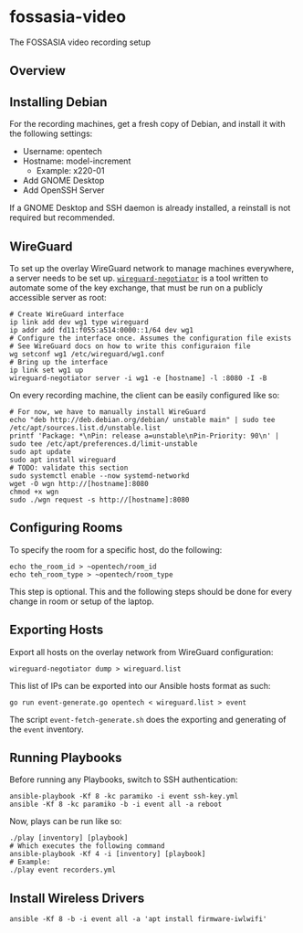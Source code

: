 
# fossasia-video

The FOSSASIA video recording setup

## Overview

## Installing Debian

For the recording machines, get a fresh copy of Debian, and install it with the following settings:

- Username: opentech
- Hostname: model-increment
  - Example: x220-01
- Add GNOME Desktop
- Add OpenSSH Server

If a GNOME Desktop and SSH daemon is already installed, a reinstall is not required but recommended. 

## WireGuard

To set up the overlay WireGuard network to manage machines everywhere, a server needs to be set up. [`wireguard-negotiator`](https://github.com/serverwentdown/wireguard-negotiator) is a tool written to automate some of the key exchange, that must be run on a publicly accessible server as root:

```
# Create WireGuard interface
ip link add dev wg1 type wireguard
ip addr add fd11:f055:a514:0000::1/64 dev wg1
# Configure the interface once. Assumes the configuration file exists
# See WireGuard docs on how to write this configuraion file
wg setconf wg1 /etc/wireguard/wg1.conf
# Bring up the interface
ip link set wg1 up
wireguard-negotiator server -i wg1 -e [hostname] -l :8080 -I -B
```

On every recording machine, the client can be easily configured like so:

```
# For now, we have to manually install WireGuard
echo "deb http://deb.debian.org/debian/ unstable main" | sudo tee /etc/apt/sources.list.d/unstable.list
printf 'Package: *\nPin: release a=unstable\nPin-Priority: 90\n' | sudo tee /etc/apt/preferences.d/limit-unstable
sudo apt update
sudo apt install wireguard
# TODO: validate this section
sudo systemctl enable --now systemd-networkd
wget -O wgn http://[hostname]:8080
chmod +x wgn
sudo ./wgn request -s http://[hostname]:8080
```

## Configuring Rooms

To specify the room for a specific host, do the following:

```
echo the_room_id > ~opentech/room_id
echo teh_room_type > ~opentech/room_type
```

This step is optional. This and the following steps should be done for every change in room or setup of the laptop.

## Exporting Hosts

Export all hosts on the overlay network from WireGuard configuration:

```
wireguard-negotiator dump > wireguard.list
```

This list of IPs can be exported into our Ansible hosts format as such:

```
go run event-generate.go opentech < wireguard.list > event
```

The script `event-fetch-generate.sh` does the exporting and generating of the `event` inventory.

## Running Playbooks

Before running any Playbooks, switch to SSH authentication:

```
ansible-playbook -Kf 8 -kc paramiko -i event ssh-key.yml
ansible -Kf 8 -kc paramiko -b -i event all -a reboot
```

Now, plays can be run like so:

```
./play [inventory] [playbook]
# Which executes the following command
ansible-playbook -Kf 4 -i [inventory] [playbook]
# Example:
./play event recorders.yml
```

## Install Wireless Drivers

```
ansible -Kf 8 -b -i event all -a 'apt install firmware-iwlwifi'
```
